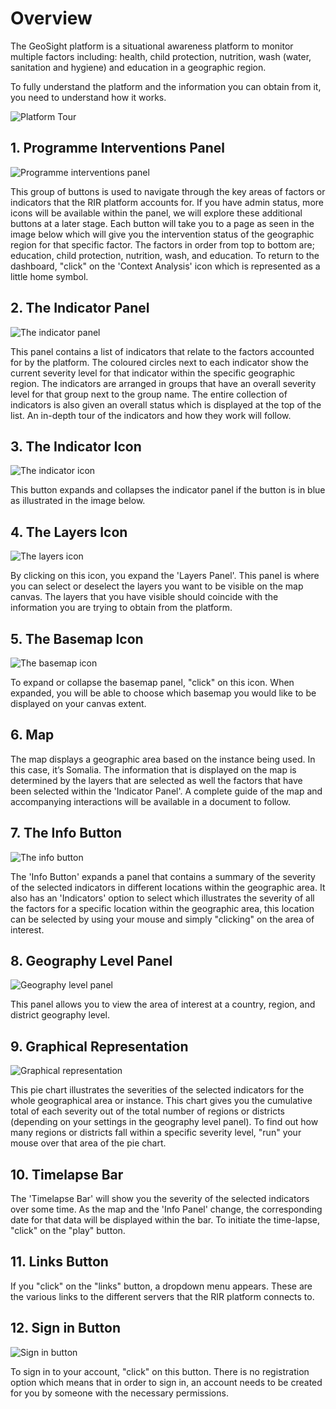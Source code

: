 # Overview

The GeoSight platform is a situational awareness platform to monitor multiple factors including: health, child protection, nutrition, wash (water, sanitation and hygiene) and education in a geographic region. 

To fully understand the platform and the information you can obtain from it, you need to understand how it works.

![Platform Tour](img/platform-tour.png "Platform Tour")

## 1. Programme Interventions Panel
![Programme interventions panel](img/intervention-panel.png "Programme interventions panel")

This group of buttons is used to navigate through the key areas of factors or indicators that the RIR platform accounts for. If you have admin status, more icons will be available within the panel, we will explore these additional buttons at a later stage. Each button will take you to a page as seen in the image below which will give you the intervention status of the geographic region for that specific factor. The factors in order from top to bottom are; education, child protection, nutrition, wash, and education. To return to the dashboard, "click" on the 'Context Analysis' icon which is represented as a little home symbol.

## 2. The Indicator Panel
![The indicator panel](img/indicator-panel.png "The indicator panel")

This panel contains a list of indicators that relate to the factors accounted for by the platform. The coloured circles next to each indicator show the current severity level for that indicator within the specific geographic region. The indicators are arranged in groups that have an overall severity level for that group next to the group name. The entire collection of indicators is also given an overall status which is displayed at the top of the list. An in-depth tour of the indicators and how they work will follow.

## 3. The Indicator Icon
![The indicator icon](img/indicator-button.png "The indicator icon")

This button expands and collapses the indicator panel if the button is in blue as illustrated in the image below.
   
## 4. The Layers Icon
![The layers icon](img/layers-button.png "The layers icon")

By clicking on this icon, you expand the 'Layers Panel'. This panel is where you can select or deselect the layers you want to be visible on the map canvas. The layers that you have visible should coincide with the information you are trying to obtain from the platform.

## 5. The Basemap Icon
![The basemap icon](img/basemap-button.png "The basemap icon")

To expand or collapse the basemap panel, "click" on this icon. When expanded, you will be able to choose which basemap you would like to be displayed on your canvas extent.

## 6. Map
The map displays a geographic area based on the instance being used. In this case, it’s Somalia. The information that is displayed on the map is determined by the layers that are selected as well the factors that have been selected within the 'Indicator Panel'. A complete guide of the map and accompanying interactions will be available in a document to follow.
 
## 7. The Info Button
![The info button](img/info-button.png "The info button")

The 'Info Button' expands a panel that contains a summary of the severity of the selected indicators in different locations within the geographic area. It also has an 'Indicators' option to select which illustrates the severity of all the factors for a specific location within the geographic area, this location can be selected by using your mouse and simply "clicking" on the area of interest.
  
## 8. Geography Level Panel
![Geography level panel](img/geography-level-panel.png "Geography level panel")

This panel allows you to view the area of interest at a country, region, and district geography level.

## 9. Graphical Representation
![Graphical representation](img/graphical-representation.png "Graphical representation")

This pie chart illustrates the severities of the selected indicators for the whole geographical area or instance. This chart gives you the cumulative total of each severity out of the total number of regions or districts (depending on your settings in the geography level panel). To find out how many regions or districts fall within a specific severity level, "run" your mouse over that area of the pie chart.
 
## 10. Timelapse Bar
The 'Timelapse Bar' will show you the severity of the selected indicators over some time. As the map and the 'Info Panel' change, the corresponding date for that data will be displayed within the bar. To initiate the time-lapse, "click" on the "play" button.

## 11. Links Button
If you "click" on the "links" button, a dropdown menu appears. These are the various links to the different servers that the RIR platform connects to.

## 12. Sign in Button
![Sign in button](img/sign-in.png "Sign in button")

To sign in to your account, "click" on this button. There is no registration option which means that in order to sign in, an account needs to be created for you by someone with the necessary permissions.